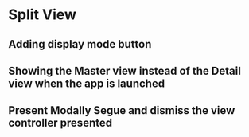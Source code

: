 # Split View

## Adding display mode button

## Showing the Master view instead of the Detail view when the app is launched

## Present Modally Segue and dismiss the view controller presented


